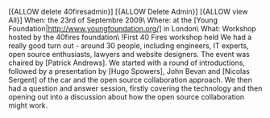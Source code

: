 [{ALLOW delete 40firesadmin}]
[{ALLOW Delete Admin}]
[{ALLOW view All}]
When: the 23rd of Septembre 2009\\
Where: at the [Young Foundation|http://www.youngfoundation.org/] in London\\
What: Workshop hosted by the 40fires foundation\\
!First 40 Fires workshop held
We had a really good turn out - around 30 people, including engineers, IT experts, open source enthusiasts, lawyers and website designers. The event was chaired by [Patrick Andrews]. We started with a round of introductions, followed by a presentation by [Hugo Spowers], John Bevan and [Nicolas Sergent] of the car and the open source collaboration approach. We then had a question and answer session, firstly covering the technology and then opening out into a discussion about how the open source collaboration might work.
